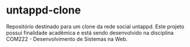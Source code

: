 # untappd-clone
Repositório destinado para um clone da rede social untappd. Este projeto possui finalidade acadêmica e está sendo desenvolvido na disciplina COM222 - Desenvolvimento de Sistemas na Web.
